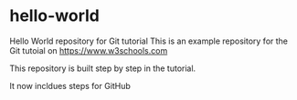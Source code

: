 # hello-world
Hello World repository for Git tutorial
This is an example repository for the Git tutoial on https://www.w3schools.com

This repository is built step by step in the tutorial.

It now incldues steps for GitHub
